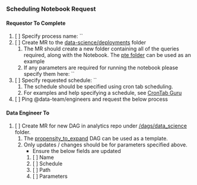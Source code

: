 ### Scheduling Notebook Request

#### Requestor To Complete

1. [ ] Specify process name: ``
2. [ ] Create MR to the [data-science/deployments](https://gitlab.com/gitlab-data/data-science/-/tree/main/deployments) folder
   1. The MR should create a new folder containing all of the queries required, along with the Notebook. The [pte folder](https://gitlab.com/gitlab-data/data-science/-/tree/main/deployments/pte) can be used as an example
   2. If any parameters are required for running the notebook please specify them here: `` 
3. [ ] Specify requested schedule: `` 
   1. The schedule should be specified using cron tab scheduling. 
   2. For examples and help specifying a schedule, see [CronTab Guru](https://crontab.guru/#*_*_*/1__) 
4. [ ] Ping @data-team/engineers and request the below process


#### Data Engineer To

1. [ ] Create MR for new DAG in analytics repo under [/dags/data_science](https://gitlab.com/gitlab-data/analytics/-/blob/master/dags/data_science) folder.
   1. The [propensity_to_expand](https://gitlab.com/gitlab-data/analytics/-/blob/master/dags/data_science/propensity_to_expand.py) DAG can be used as a template. 
   2. Only updates / changes should be for parameters specified above. 
      - Ensure the below fields are updated 
      1. [ ] Name
      2. [ ] Schedule 
      3. [ ] Path 
      4. [ ] Parameters 
